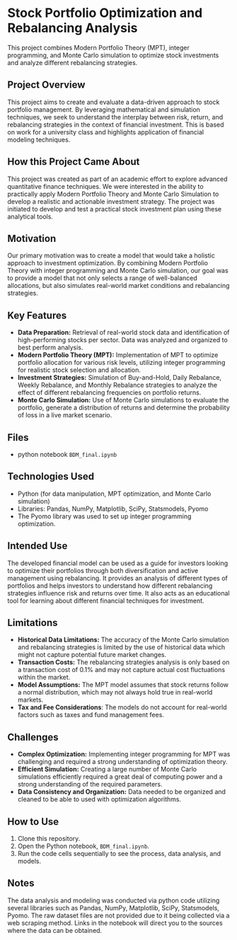 # Stock Portfolio Optimization and Rebalancing Analysis

This project combines Modern Portfolio Theory (MPT), integer programming, and Monte Carlo simulation to optimize stock investments and analyze different rebalancing strategies.

## Project Overview
This project aims to create and evaluate a data-driven approach to stock portfolio management. By leveraging mathematical and simulation techniques, we seek to understand the interplay between risk, return, and rebalancing strategies in the context of financial investment. This is based on work for a university class and highlights application of financial modeling techniques.

## How this Project Came About
This project was created as part of an academic effort to explore advanced quantitative finance techniques. We were interested in the ability to practically apply Modern Portfolio Theory and Monte Carlo Simulation to develop a realistic and actionable investment strategy. The project was initiated to develop and test a practical stock investment plan using these analytical tools.

## Motivation
Our primary motivation was to create a model that would take a holistic approach to investment optimization. By combining Modern Portfolio Theory with integer programming and Monte Carlo simulation, our goal was to provide a model that not only selects a range of well-balanced allocations, but also simulates real-world market conditions and rebalancing strategies.

## Key Features

*   **Data Preparation:** Retrieval of real-world stock data and identification of high-performing stocks per sector. Data was analyzed and organized to best perform analysis.
*   **Modern Portfolio Theory (MPT):** Implementation of MPT to optimize portfolio allocation for various risk levels, utilizing integer programming for realistic stock selection and allocation.
*   **Investment Strategies:** Simulation of Buy-and-Hold, Daily Rebalance, Weekly Rebalance, and Monthly Rebalance strategies to analyze the effect of different rebalancing frequencies on portfolio returns.
*   **Monte Carlo Simulation:** Use of Monte Carlo simulations to evaluate the portfolio, generate a distribution of returns and determine the probability of loss in a live market scenario.

## Files

*   python notebook `BDM_final.ipynb`

## Technologies Used

*   Python (for data manipulation, MPT optimization, and Monte Carlo simulation)
*   Libraries: Pandas, NumPy, Matplotlib, SciPy, Statsmodels, Pyomo
* The Pyomo library was used to set up integer programming optimization.

## Intended Use
The developed financial model can be used as a guide for investors looking to optimize their portfolios through both diversification and active management using rebalancing. It provides an analysis of different types of portfolios and helps investors to understand how different rebalancing strategies influence risk and returns over time. It also acts as an educational tool for learning about different financial techniques for investment.

## Limitations

*   **Historical Data Limitations:** The accuracy of the Monte Carlo simulation and rebalancing strategies is limited by the use of historical data which might not capture potential future market changes.
*   **Transaction Costs:** The rebalancing strategies analysis is only based on a transaction cost of 0.1% and may not capture actual cost fluctuations within the market.
*   **Model Assumptions:** The MPT model assumes that stock returns follow a normal distribution, which may not always hold true in real-world markets.
*   **Tax and Fee Considerations**: The models do not account for real-world factors such as taxes and fund management fees.

## Challenges

*   **Complex Optimization:** Implementing integer programming for MPT was challenging and required a strong understanding of optimization theory.
*   **Efficient Simulation:** Creating a large number of Monte Carlo simulations efficiently required a great deal of computing power and a strong understanding of the required parameters.
*  **Data Consistency and Organization:** Data needed to be organized and cleaned to be able to used with optimization algorithms.

## How to Use

1.  Clone this repository.
2.  Open the Python notebook, `BDM_final.ipynb`.
3.  Run the code cells sequentially to see the process, data analysis, and models.

## Notes
The data analysis and modeling was conducted via python code utilizing several libraries such as Pandas, NumPy, Matplotlib, SciPy, Statsmodels, Pyomo. The raw dataset files are not provided due to it being collected via a web scraping method. Links in the notebook will direct you to the sources where the data can be obtained.
